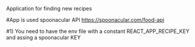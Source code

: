 Application for finding new recipes

#App is used spoonacular API https://spoonacular.com/food-api

#1) You need to have the env file with a constant REACT_APP_RECIPE_KEY and assing a spoonacular KEY 